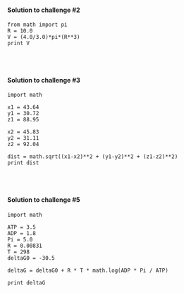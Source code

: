 #### Solution to challenge #2
```
from math import pi
R = 10.0
V = (4.0/3.0)*pi*(R**3)
print V
```
<br>
<br>

#### Solution to challenge #3
```
import math

x1 = 43.64
y1 = 30.72
z1 = 88.95

x2 = 45.83
y2 = 31.11
z2 = 92.04

dist = math.sqrt((x1-x2)**2 + (y1-y2)**2 + (z1-z2)**2)
print dist
```
<br>
<br>

#### Solution to challenge #5
```
import math

ATP = 3.5
ADP = 1.8
Pi = 5.0
R = 0.00831
T = 298
deltaG0 = -30.5

deltaG = deltaG0 + R * T * math.log(ADP * Pi / ATP)

print deltaG
```
